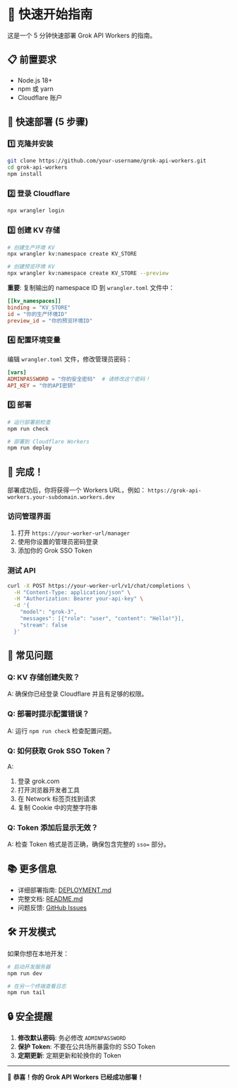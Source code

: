 # 🚀 快速开始指南

这是一个 5 分钟快速部署 Grok API Workers 的指南。

## 📋 前置要求

- Node.js 18+
- npm 或 yarn
- Cloudflare 账户

## 🎯 快速部署 (5 步骤)

### 1️⃣ 克隆并安装

```bash
git clone https://github.com/your-username/grok-api-workers.git
cd grok-api-workers
npm install
```

### 2️⃣ 登录 Cloudflare

```bash
npx wrangler login
```

### 3️⃣ 创建 KV 存储

```bash
# 创建生产环境 KV
npx wrangler kv:namespace create KV_STORE

# 创建预览环境 KV  
npx wrangler kv:namespace create KV_STORE --preview
```

**重要**: 复制输出的 namespace ID 到 `wrangler.toml` 文件中：

```toml
[[kv_namespaces]]
binding = "KV_STORE"
id = "你的生产环境ID"
preview_id = "你的预览环境ID"
```

### 4️⃣ 配置环境变量

编辑 `wrangler.toml` 文件，修改管理员密码：

```toml
[vars]
ADMINPASSWORD = "你的安全密码"  # 请修改这个密码！
API_KEY = "你的API密钥"
```

### 5️⃣ 部署

```bash
# 运行部署前检查
npm run check

# 部署到 Cloudflare Workers
npm run deploy
```

## 🎉 完成！

部署成功后，你将获得一个 Workers URL，例如：
`https://grok-api-workers.your-subdomain.workers.dev`

### 访问管理界面

1. 打开 `https://your-worker-url/manager`
2. 使用你设置的管理员密码登录
3. 添加你的 Grok SSO Token

### 测试 API

```bash
curl -X POST https://your-worker-url/v1/chat/completions \
  -H "Content-Type: application/json" \
  -H "Authorization: Bearer your-api-key" \
  -d '{
    "model": "grok-3",
    "messages": [{"role": "user", "content": "Hello!"}],
    "stream": false
  }'
```

## 🔧 常见问题

### Q: KV 存储创建失败？
A: 确保你已经登录 Cloudflare 并且有足够的权限。

### Q: 部署时提示配置错误？
A: 运行 `npm run check` 检查配置问题。

### Q: 如何获取 Grok SSO Token？
A: 
1. 登录 grok.com
2. 打开浏览器开发者工具
3. 在 Network 标签页找到请求
4. 复制 Cookie 中的完整字符串

### Q: Token 添加后显示无效？
A: 检查 Token 格式是否正确，确保包含完整的 `sso=` 部分。

## 📚 更多信息

- 详细部署指南: [DEPLOYMENT.md](./DEPLOYMENT.md)
- 完整文档: [README.md](./README.md)
- 问题反馈: [GitHub Issues](https://github.com/your-username/grok-api-workers/issues)

## 🛠️ 开发模式

如果你想在本地开发：

```bash
# 启动开发服务器
npm run dev

# 在另一个终端查看日志
npm run tail
```

## 🔒 安全提醒

1. **修改默认密码**: 务必修改 `ADMINPASSWORD`
2. **保护 Token**: 不要在公共场所暴露你的 SSO Token
3. **定期更新**: 定期更新和轮换你的 Token

---

🎉 **恭喜！你的 Grok API Workers 已经成功部署！**
